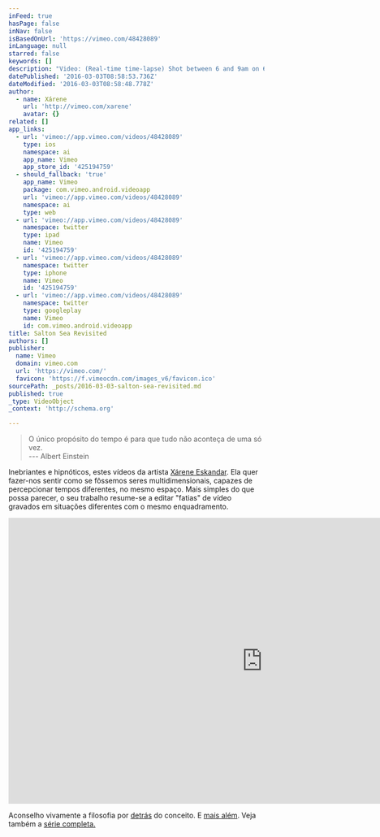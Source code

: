 ```yaml
---
inFeed: true
hasPage: false
inNav: false
isBasedOnUrl: 'https://vimeo.com/48428089'
inLanguage: null
starred: false
keywords: []
description: "Video: (Real-time time-lapse) Shot between 6 and 9am on 6 March 2012. The next version will be dawn to dusk with a 24-hour epic to follow. Audio: Drawing inspiration from Jean-Claude Risset's Sud and Luc Ferrari's Presque Rien N°1, Le Lever Du Jour Au Bord La Mer, the piece begins with a dialog between the environment: the waves, the bleached barnacle beach, the train, the birds."
datePublished: '2016-03-03T08:58:53.736Z'
dateModified: '2016-03-03T08:58:48.778Z'
author:
  - name: Xárene
    url: 'http://vimeo.com/xarene'
    avatar: {}
related: []
app_links:
  - url: 'vimeo://app.vimeo.com/videos/48428089'
    type: ios
    namespace: ai
    app_name: Vimeo
    app_store_id: '425194759'
  - should_fallback: 'true'
    app_name: Vimeo
    package: com.vimeo.android.videoapp
    url: 'vimeo://app.vimeo.com/videos/48428089'
    namespace: ai
    type: web
  - url: 'vimeo://app.vimeo.com/videos/48428089'
    namespace: twitter
    type: ipad
    name: Vimeo
    id: '425194759'
  - url: 'vimeo://app.vimeo.com/videos/48428089'
    namespace: twitter
    type: iphone
    name: Vimeo
    id: '425194759'
  - url: 'vimeo://app.vimeo.com/videos/48428089'
    namespace: twitter
    type: googleplay
    name: Vimeo
    id: com.vimeo.android.videoapp
title: Salton Sea Revisited
authors: []
publisher:
  name: Vimeo
  domain: vimeo.com
  url: 'https://vimeo.com/'
  favicon: 'https://f.vimeocdn.com/images_v6/favicon.ico'
sourcePath: _posts/2016-03-03-salton-sea-revisited.md
published: true
_type: VideoObject
_context: 'http://schema.org'

---
```

> O único propósito do tempo é para que tudo não aconteça de uma só vez.  
> --- Albert Einstein

Inebriantes e hipnóticos, estes vídeos da artista [Xárene Eskandar][0]. Ela quer fazer-nos sentir como se fôssemos seres multidimensionais, capazes de percepcionar tempos diferentes, no mesmo espaço. Mais simples do que possa parecer, o seu trabalho resume-se a editar "fatias" de vídeo gravados em situações diferentes com o mesmo enquadramento.

<iframe src="https://cdn.embedly.com/widgets/media.html?src=https%3A%2F%2Fplayer.vimeo.com%2Fvideo%2F48428089&amp;url=https%3A%2F%2Fvimeo.com%2F48428089&amp;image=http%3A%2F%2Fi.vimeocdn.com%2Fvideo%2F401686039_1280.jpg&amp;key=b7d04c9b404c499eba89ee7072e1c4f7&amp;type=text%2Fhtml&amp;schema=vimeo" width="1000" height="563" scrolling="no" frameborder="0" allowfullscreen="allowfullscreen" style=""></iframe>

Aconselho vivamente a filosofia por [detrás][1] do conceito. E [mais além][2]. Veja também a [série completa.][3]

[0]: http://t.umblr.com/redirect?z=http%3A%2F%2Ftentativearchitecture.net%2F&t=MTQ1MzA2MDBhNGEwOGM1OGMxMTFkYzYzNmVmOTZlNjFmYjUyZmE1MCw0Qk9PWmZ5QQ%3D%3D
[1]: http://t.umblr.com/redirect?z=http%3A%2F%2Fcargocollective.com%2FWaters%2FPhilosophy&t=NDdlNWFhZDFkY2Q0YjNlMGIzOTA2OGYzNTNiZTU5NjRjODBkZmFlOCw0Qk9PWmZ5QQ%3D%3D
[2]: http://t.umblr.com/redirect?z=http%3A%2F%2Fcargocollective.com%2FWaters%2FFurther-Philosophy&t=ODEzYmI1NWViMzIxZjNjYTQwNjNiNGEwZTRmODg1YmZkYmVkNGY1OCw0Qk9PWmZ5QQ%3D%3D
[3]: http://t.umblr.com/redirect?z=http%3A%2F%2Fcargocollective.com%2FWaters&t=MTViZGQxMjY3MzViMGExMGVhMWFkNWUxZGRkN2Y0ODU2YTAwODAwZiw0Qk9PWmZ5QQ%3D%3D